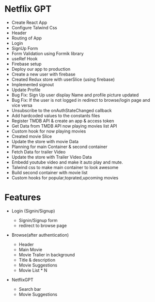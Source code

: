 # Netflix GPT

- Create React App
- Configure Talwind Css 
- Header
- Routing of App
- Login
- SignUp Form
- Form Validation using Formik library
- useRef Hook
- Firebase setup
- Deploy our app  to production
- Create a new user with firebase
- Created Redux store with userSlice (using firebase)
- Implemented signout
- Update Profile
- Bug Fix: Sign Up user display Name and profile picture updated
- Bug Fix: If the user is not logged in redirect to browse/login page and vice versa
- Unsubscribe to the onAuthStateChanged callback
- Add hardcoded values to the constants files
- Register TMDB API & create  an app & access token
- Get  Data from TMDB API now playing movies list API
- Custom hook for now playing movies 
- Created movie Slice
- Update the store with movie Data
- Planning for main Container & second container
- Fetch Data for trailer Video
- Update the store with Trailer Video Data
- Embedd youtube video and make it auto play and mute.
- Talwind css to make main container to look awesome
- Build second container with movie list
- Custom hooks for popular,toprated,upcoming movies

# Features

- Login (Signin/Signup)
  - Signin/Signup form
  - redirect to browse page

- Browse(after authentication)
  - Header
  - Main Movie
  - Movie Tralier in background
  - Title & description
  - Movie Suggestions
  - Movie List * N
- NetflixGPT
  - Search bar
  - Movie Suggestions
